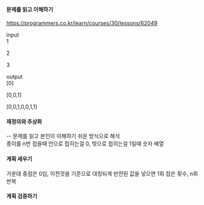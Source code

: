 #### 문제를 읽고 이해하기
https://programmers.co.kr/learn/courses/30/lessons/62049

input</br>
1

2

3

output</br>
[0]

[0,0,1]

[0,0,1,0,0,1,1]
 
#### 재정의와 추상화<br>
-- 문제를 읽고 본인이 이해하기 쉬운 방식으로 해석<br>
종이를 n번 접을때 안으로 접히는걸 0, 밖으로 접히는걸 1일때 숫자 배열

#### 계획 세우기<br>
가운데 중점은 0임, 이전것을 기준으로 대칭되게 반전된 값을 넣으면 1회 접은 횟수, n회 반복

#### 계획 검증하기
